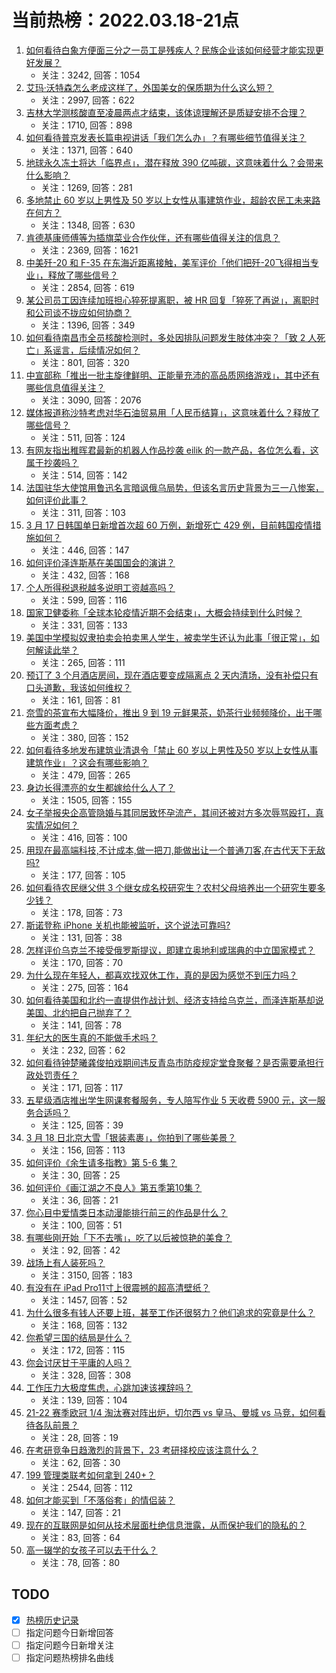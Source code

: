 # 当前热榜：2022.03.18-21点
1. [如何看待白象方便面三分之一员工是残疾人？民族企业该如何经营才能实现更好发展？](https://www.zhihu.com/question/522615479)
    * 关注：3242, 回答：1054
2. [艾玛·沃特森怎么老成这样了，外国美女的保质期为什么这么短？](https://www.zhihu.com/question/522125274)
    * 关注：2997, 回答：622
3. [吉林大学测核酸直至凌晨两点才结束，该体谅理解还是质疑安排不合理？](https://www.zhihu.com/question/521404400)
    * 关注：1710, 回答：898
4. [如何看待普京发表长篇电视讲话「我们怎么办」？有哪些细节值得关注？](https://www.zhihu.com/question/522655243)
    * 关注：1371, 回答：640
5. [地球永久冻土将达「临界点」，潜在释放 390 亿吨碳，这意味着什么？会带来什么影响？](https://www.zhihu.com/question/522432973)
    * 关注：1269, 回答：281
6. [多地禁止 60 岁以上男性及 50 岁以上女性从事建筑作业，超龄农民工未来路在何方？](https://www.zhihu.com/question/522642538)
    * 关注：1348, 回答：630
7. [肯德基康师傅等为插旗菜业合作伙伴，还有哪些值得关注的信息？](https://www.zhihu.com/question/522139750)
    * 关注：2369, 回答：1621
8. [中美歼-20 和 F-35 在东海近距离接触，美军评价「他们把歼-20飞得相当专业」，释放了哪些信号？](https://www.zhihu.com/question/522544859)
    * 关注：2854, 回答：619
9. [某公司员工因连续加班担心猝死提离职，被 HR 回复「猝死了再说」，离职时和公司谈不拢应如何协商？](https://www.zhihu.com/question/522471332)
    * 关注：1396, 回答：349
10. [如何看待南昌市全员核酸检测时，多处因排队问题发生肢体冲突？「致 2 人死亡」系谣言，后续情况如何？](https://www.zhihu.com/question/522550499)
    * 关注：801, 回答：320
11. [中宣部称「推出一批主旋律鲜明、正能量充沛的高品质网络游戏」，其中还有哪些信息值得关注？](https://www.zhihu.com/question/521886081)
    * 关注：3090, 回答：2076
12. [媒体报道称沙特考虑对华石油贸易用「人民币结算」，这意味着什么？释放了哪些信号？](https://www.zhihu.com/question/522228456)
    * 关注：511, 回答：124
13. [有网友指出稚晖君最新的机器人作品抄袭 eilik 的一款产品，各位怎么看，这属于抄袭吗？](https://www.zhihu.com/question/522114993)
    * 关注：514, 回答：142
14. [法国驻华大使馆用鲁迅名言暗讽俄乌局势，但该名言历史背景为三一八惨案，如何评价此事？](https://www.zhihu.com/question/522315397)
    * 关注：311, 回答：103
15. [3 月 17 日韩国单日新增首次超 60 万例，新增死亡 429 例，目前韩国疫情措施如何？](https://www.zhihu.com/question/522420629)
    * 关注：446, 回答：147
16. [如何评价泽连斯基在美国国会的演讲？](https://www.zhihu.com/question/522475176)
    * 关注：432, 回答：168
17. [个人所得税退税越多说明工资越高吗？](https://www.zhihu.com/question/447357035)
    * 关注：599, 回答：116
18. [国家卫健委称「全球本轮疫情近期不会结束」，大概会持续到什么时候？](https://www.zhihu.com/question/522675968)
    * 关注：331, 回答：133
19. [美国中学模拟奴隶拍卖会拍卖黑人学生，被卖学生还认为此事「很正常」，如何解读此举？](https://www.zhihu.com/question/522642649)
    * 关注：265, 回答：111
20. [预订了 3 个月酒店房间，现在酒店要变成隔离点 2 天内清场，没有补偿只有口头道歉，我该如何维权？](https://www.zhihu.com/question/522503065)
    * 关注：161, 回答：81
21. [奈雪的茶宣布大幅降价，推出 9 到 19 元鲜果茶，奶茶行业频频降价，出于哪些方面考虑？](https://www.zhihu.com/question/522455785)
    * 关注：380, 回答：152
22. [如何看待多地发布建筑业清退令「禁止 60 岁以上男性及50 岁以上女性从事建筑作业」？这会有哪些影响？](https://www.zhihu.com/question/522619088)
    * 关注：479, 回答：265
23. [身边长得漂亮的女生都嫁给什么人了？](https://www.zhihu.com/question/26479097)
    * 关注：1505, 回答：155
24. [女子举报央企高管隐婚与其同居致怀孕流产，其间还被对方多次辱骂殴打，真实情况如何？](https://www.zhihu.com/question/522411388)
    * 关注：416, 回答：100
25. [用现在最高端科技,不计成本,做一把刀,能做出让一个普通刀客,在古代天下无敌吗?](https://www.zhihu.com/question/522476766)
    * 关注：177, 回答：105
26. [如何看待农民继父供 3 个继女成名校研究生？农村父母培养出一个研究生要多少钱？](https://www.zhihu.com/question/522267219)
    * 关注：178, 回答：73
27. [斯诺登称 iPhone 关机也能被监听，这个说法可靠吗?](https://www.zhihu.com/question/24251918)
    * 关注：131, 回答：38
28. [怎样评价乌克兰不接受俄罗斯提议，即建立奥地利或瑞典的中立国家模式？](https://www.zhihu.com/question/522336071)
    * 关注：170, 回答：70
29. [为什么现在年轻人，都喜欢找双休工作，真的是因为感觉不到压力吗？](https://www.zhihu.com/question/522239848)
    * 关注：275, 回答：164
30. [如何看待美国和北约一直提供作战计划、经济支持给乌克兰，而泽连斯基却说美国、北约把自己抛弃了？](https://www.zhihu.com/question/522601056)
    * 关注：141, 回答：78
31. [年纪大的医生真的不能做手术吗？](https://www.zhihu.com/question/460852906)
    * 关注：232, 回答：62
32. [如何看待钟楚曦龚俊拍戏期间违反青岛市防疫规定堂食聚餐？是否需要承担行政处罚责任？](https://www.zhihu.com/question/522526752)
    * 关注：171, 回答：117
33. [五星级酒店推出学生网课套餐服务，专人陪写作业 5 天收费 5900 元，这一服务合适吗？](https://www.zhihu.com/question/522640373)
    * 关注：125, 回答：39
34. [3 月 18 日北京大雪「银装素裹」，你拍到了哪些美景？](https://www.zhihu.com/question/522701914)
    * 关注：156, 回答：113
35. [如何评价《余生请多指教》第 5-6 集？](https://www.zhihu.com/question/522521522)
    * 关注：30, 回答：25
36. [如何评价《画江湖之不良人》第五季第10集？](https://www.zhihu.com/question/522424297)
    * 关注：36, 回答：21
37. [你心目中爱情类日本动漫能排行前三的作品是什么？](https://www.zhihu.com/question/522179299)
    * 关注：100, 回答：51
38. [有哪些刚开始「下不去嘴」，吃了以后被惊艳的美食？](https://www.zhihu.com/question/520238229)
    * 关注：92, 回答：42
39. [战场上有人装死吗？](https://www.zhihu.com/question/27463630)
    * 关注：3150, 回答：183
40. [有没有在 iPad Pro11寸上很震撼的超高清壁纸？](https://www.zhihu.com/question/377532096)
    * 关注：1457, 回答：52
41. [为什么很多有钱人还要上班，甚至工作还很努力？他们追求的究竟是什么？](https://www.zhihu.com/question/522268490)
    * 关注：168, 回答：132
42. [你希望三国的结局是什么？](https://www.zhihu.com/question/395843298)
    * 关注：172, 回答：115
43. [你会讨厌甘于平庸的人吗？](https://www.zhihu.com/question/521951624)
    * 关注：328, 回答：308
44. [工作压力大极度焦虑，心跳加速该裸辞吗？](https://www.zhihu.com/question/516386312)
    * 关注：139, 回答：104
45. [21-22 赛季欧冠 1/4 淘汰赛对阵出炉，切尔西 vs 皇马、曼城 vs 马竞，如何看待各队前景？](https://www.zhihu.com/question/522717307)
    * 关注：28, 回答：19
46. [在考研竞争日趋激烈的背景下，23 考研择校应该注意什么？](https://www.zhihu.com/question/522418521)
    * 关注：62, 回答：30
47. [199 管理类联考如何拿到 240+？](https://www.zhihu.com/question/61541247)
    * 关注：2544, 回答：112
48. [如何才能买到「不落俗套」的情侣装？](https://www.zhihu.com/question/31152530)
    * 关注：147, 回答：21
49. [现在的互联网是如何从技术层面杜绝信息泄露，从而保护我们的隐私的？](https://www.zhihu.com/question/522418945)
    * 关注：83, 回答：64
50. [高一辍学的女孩子可以去干什么？](https://www.zhihu.com/question/522482919)
    * 关注：78, 回答：80
## TODO
* [x] [热榜历史记录](hot_history/AllHot.md)
* [ ] 指定问题今日新增回答
* [ ] 指定问题今日新增关注
* [ ] 指定问题热榜排名曲线
